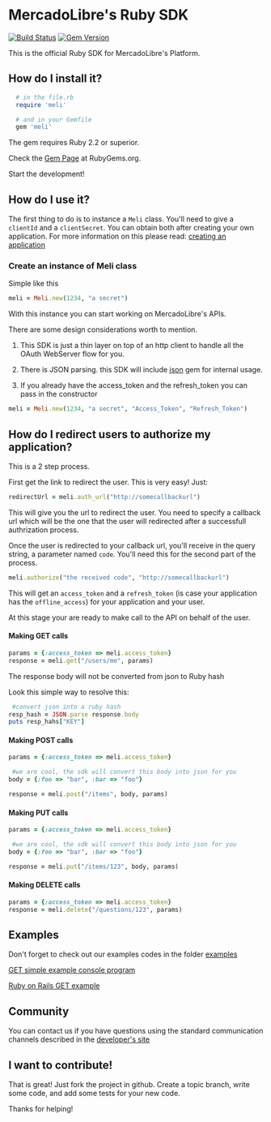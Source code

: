 # MercadoLibre's Ruby SDK
[![Build Status](https://travis-ci.org/AlfredoBejarano/ruby-sdk.svg?branch=master)](https://travis-ci.org/AlfredoBejarano/ruby-sdk)
[![Gem Version](https://badge.fury.io/rb/meli.svg&color=e9573f)](https://badge.fury.io/rb/meli)

This is the official Ruby SDK for MercadoLibre's Platform.

## How do I install it?

```ruby
  # in the file.rb
  require 'meli'

  # and in your Gemfile
  gem 'meli'
```
The gem requires Ruby 2.2 or superior.

Check the [Gem Page](https://rubygems.org/gems/meli) at RubyGems.org.

Start the development!

## How do I use it?

The first thing to do is to instance a ```Meli``` class. You'll need to give a ```clientId``` and a ```clientSecret```. You can obtain both after creating your own application. For more information on this please read: [creating an application](http://developers.mercadolibre.com/application-manager/)


### Create an instance of Meli class
Simple like this
```ruby
meli = Meli.new(1234, "a secret")
```
With this instance you can start working on MercadoLibre's APIs.

There are some design considerations worth to mention.

1. This SDK is just a thin layer on top of an http client to handle all the OAuth WebServer flow for you.

2. There is JSON parsing. this SDK will include [json](http://rubygems.org/gems/json) gem for internal usage.

3. If you already have the access_token and the refresh_token you can pass in the constructor

```ruby
meli = Meli.new(1234, "a secret", "Access_Token", "Refresh_Token")
```

## How do I redirect users to authorize my application?

This is a 2 step process.

First get the link to redirect the user. This is very easy! Just:

```ruby
redirectUrl = meli.auth_url("http://somecallbackurl")
```

This will give you the url to redirect the user. You need to specify a callback url which will be the one that the user will redirected after a successfull authrization process.

Once the user is redirected to your callback url, you'll receive in the query string, a parameter named ```code```. You'll need this for the second part of the process.

```ruby
meli.authorize("the received code", "http://somecallbackurl")
```

This will get an ```access_token``` and a ```refresh_token``` (is case your application has the ```offline_access```) for your application and your user.

At this stage your are ready to make call to the API on behalf of the user.

#### Making GET calls

```ruby
params = {:access_token => meli.access_token}
response = meli.get("/users/me", params)
```

The response body will not be converted from json to Ruby hash

Look this simple way to resolve this:

```ruby
 #convert json into a ruby hash
resp_hash = JSON.parse response.body
puts resp_hahs["KEY"]
```

#### Making POST calls

```ruby
params = {:access_token => meli.access_token}

 #we are cool, the sdk will convert this body into json for you
body = {:foo => "bar", :bar => "foo"}

response = meli.post("/items", body, params)
```

#### Making PUT calls

```ruby
params = {:access_token => meli.access_token}

 #we are cool, the sdk will convert this body into json for you
body = {:foo => "bar", :bar => "foo"}

response = meli.put("/items/123", body, params)
```

#### Making DELETE calls
```ruby
params = {:access_token => meli.access_token}
response = meli.delete("/questions/123", params)
```

## Examples

Don't forget to check out our examples codes in the folder [examples](https://github.com/mercadolibre/ruby-sdk/tree/master/examples)

[GET simple example console program](https://github.com/AlfredoBejarano/MercadoLibre-Ruby-SDK-Example)

[Ruby on Rails GET example](https://github.com/AlfredoBejarano/MercadoLibre-Ruby-SDK-Example-Rails-Edition)

## Community

You can contact us if you have questions using the standard communication channels described in the [developer's site](http://developers.mercadolibre.com/community/)

## I want to contribute!

That is great! Just fork the project in github. Create a topic branch, write some code, and add some tests for your new code.

Thanks for helping!
